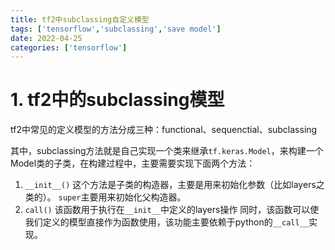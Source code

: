 ```yaml
---
title: tf2中subclassing自定义模型
tags: ['tensorflow','subclassing','save model']
date: 2022-04-25
categories: ['tensorflow']
---
```

# 1. tf2中的subclassing模型
tf2中常见的定义模型的方法分成三种：functional、sequenctial、subclassing

<!--more-->

其中，subclassing方法就是自己实现一个类来继承`tf.keras.Model`，来构建一个Model类的子类，在构建过程中，主要需要实现下面两个方法：
1. `__init__()`
这个方法是子类的构造器，主要是用来初始化参数（比如layers之类的）。
`super`主要用来初始化父构造器。
2. `call()`
该函数用于执行在`__init__`中定义的layers操作
同时，该函数可以使我们定义的模型直接作为函数使用，该功能主要依赖于python的`__call__`实现。

